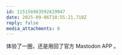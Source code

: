 ```yaml
---
id: 115156983592419947
date: 2025-09-06T10:55:21.710Z
reply: false
media_attachments: 0
---
```


体验了一圈，还是用回了官方 Mastodon APP 。

